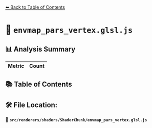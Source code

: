 [⬅️ Back to Table of Contents](../../../../index.md)

# 📄 `envmap_pars_vertex.glsl.js`

## 📊 Analysis Summary

| Metric | Count |
|--------|-------|

## 📚 Table of Contents


## 🛠️ File Location:
📂 **`src/renderers/shaders/ShaderChunk/envmap_pars_vertex.glsl.js`**